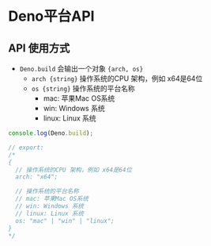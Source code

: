 # Deno平台API

## API 使用方式

- `Deno.build` 会输出一个对象 `{arch, os}`
  - `arch {string}` 操作系统的CPU 架构，例如 x64是64位
  - `os {string}` 操作系统的平台名称
    - mac: 苹果Mac OS系统
    - win: Windows 系统
    - linux: Linux 系统

```js
console.log(Deno.build);

// export: 
/* 
{
  // 操作系统的CPU 架构，例如 x64是64位
  arch: "x64";

  // 操作系统的平台名称
  // mac: 苹果Mac OS系统
  // win: Windows 系统
  // linux: Linux 系统
  os: "mac" | "win" | "linux";
}
*/
 
 
```

